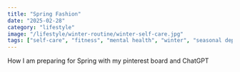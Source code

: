 ```yaml
---
title: "Spring Fashion"
date: "2025-02-28"
category: "lifestyle"
image: "/lifestyle/winter-routine/winter-self-care.jpg"
tags: ["self-care", "fitness", "mental health", "winter", "seasonal depression"]
---
```


How I am preparing for Spring with my pinterest board and ChatGPT